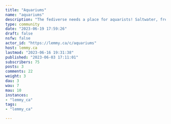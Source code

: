 ```yaml
---
title: "Aquariums" 
name: "aquariums"
description: "The fediverse needs a place for aquarists! Saltwater, freshwater, breeders, fishless aquascapes, ponds, puddles, and bathtubs. If it's full of water and you're proud of it, we'd love to see it. "
type: community
date: "2023-06-19 17:59:26"
draft: false
nsfw: false
actor_id: "https://lemmy.ca/c/aquariums"
host: lemmy.ca
lastmod: "2023-06-16 19:31:38"
published: "2023-06-03 17:11:01"
subscribers: 75
posts: 3
comments: 22
weight: 3
dau: 3
wau: 7
mau: 10
instances:
- "lemmy_ca"
tags: 
- "lemmy_ca"

---
```


